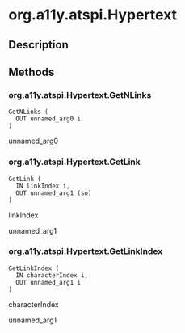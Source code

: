 # org.a11y.atspi.Hypertext

## Description

## Methods

### org.a11y.atspi.Hypertext.GetNLinks 



    GetNLinks (
      OUT unnamed_arg0 i
    )

unnamed_arg0

### org.a11y.atspi.Hypertext.GetLink 



    GetLink (
      IN linkIndex i,
      OUT unnamed_arg1 (so)
    )

linkIndex

unnamed_arg1

### org.a11y.atspi.Hypertext.GetLinkIndex 



    GetLinkIndex (
      IN characterIndex i,
      OUT unnamed_arg1 i
    )

characterIndex

unnamed_arg1

